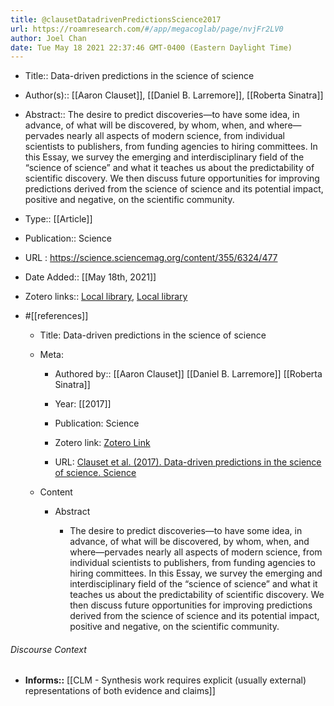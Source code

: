 ```yaml
---
title: @clausetDatadrivenPredictionsScience2017
url: https://roamresearch.com/#/app/megacoglab/page/nvjFr2LV0
author: Joel Chan
date: Tue May 18 2021 22:37:46 GMT-0400 (Eastern Daylight Time)
---
```


- Title:: Data-driven predictions in the science of science
- Author(s):: [[Aaron Clauset]], [[Daniel B. Larremore]], [[Roberta Sinatra]]
- Abstract:: The desire to predict discoveries—to have some idea, in advance, of what will be discovered, by whom, when, and where—pervades nearly all aspects of modern science, from individual scientists to publishers, from funding agencies to hiring committees. In this Essay, we survey the emerging and interdisciplinary field of the “science of science” and what it teaches us about the predictability of scientific discovery. We then discuss future opportunities for improving predictions derived from the science of science and its potential impact, positive and negative, on the scientific community.
- Type:: [[Article]]
- Publication:: Science
- URL : https://science.sciencemag.org/content/355/6324/477
- Date Added:: [[May 18th, 2021]]
- Zotero links:: [Local library](zotero://select/groups/2451508/items/GYDLYA86), [Local library](https://www.zotero.org/groups/2451508/items/GYDLYA86)
- #[[references]]

    - Title: Data-driven predictions in the science of science

    - Meta:

        - Authored by:: [[Aaron Clauset]] [[Daniel B. Larremore]] [[Roberta Sinatra]]

        - Year: [[2017]]

        - Publication: Science

        - Zotero link: [Zotero Link](zotero://select/items/7_GYDLYA86)

        - URL: [Clauset et al. (2017). Data-driven predictions in the science of science. Science](https://science.sciencemag.org/content/355/6324/477)

    - Content

        - Abstract

            - The desire to predict discoveries—to have some idea, in advance, of what will be discovered, by whom, when, and where—pervades nearly all aspects of modern science, from individual scientists to publishers, from funding agencies to hiring committees. In this Essay, we survey the emerging and interdisciplinary field of the “science of science” and what it teaches us about the predictability of scientific discovery. We then discuss future opportunities for improving predictions derived from the science of science and its potential impact, positive and negative, on the scientific community.

###### Discourse Context

- **Informs::** [[CLM - Synthesis work requires explicit (usually external) representations of both evidence and claims]]
